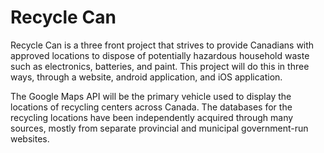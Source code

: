 # Recycle Can
Recycle Can is a three front project that strives to provide Canadians with approved locations to dispose of potentially hazardous household waste such as electronics, batteries, and paint. This project will do this in three ways, through a website, android application, and iOS application. 

The Google Maps API will be the primary vehicle used to display the locations of recycling centers across Canada. The databases for the recycling locations have been independently acquired through many sources, mostly from separate provincial and municipal government-run websites.
